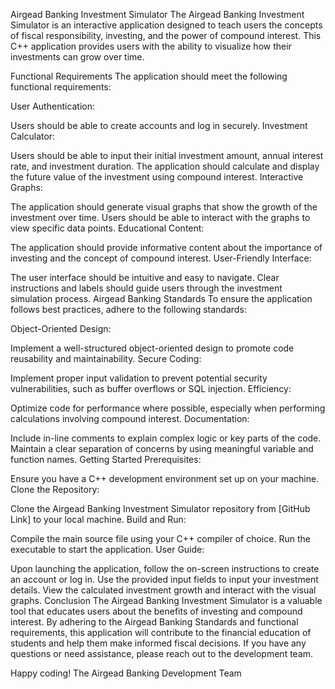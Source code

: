 Airgead Banking Investment Simulator
The Airgead Banking Investment Simulator is an interactive application designed to teach users the concepts of fiscal responsibility, investing, and the power of compound interest. This C++ application provides users with the ability to visualize how their investments can grow over time.

Functional Requirements
The application should meet the following functional requirements:

User Authentication:

Users should be able to create accounts and log in securely.
Investment Calculator:

Users should be able to input their initial investment amount, annual interest rate, and investment duration.
The application should calculate and display the future value of the investment using compound interest.
Interactive Graphs:

The application should generate visual graphs that show the growth of the investment over time.
Users should be able to interact with the graphs to view specific data points.
Educational Content:

The application should provide informative content about the importance of investing and the concept of compound interest.
User-Friendly Interface:

The user interface should be intuitive and easy to navigate.
Clear instructions and labels should guide users through the investment simulation process.
Airgead Banking Standards
To ensure the application follows best practices, adhere to the following standards:

Object-Oriented Design:

Implement a well-structured object-oriented design to promote code reusability and maintainability.
Secure Coding:

Implement proper input validation to prevent potential security vulnerabilities, such as buffer overflows or SQL injection.
Efficiency:

Optimize code for performance where possible, especially when performing calculations involving compound interest.
Documentation:

Include in-line comments to explain complex logic or key parts of the code.
Maintain a clear separation of concerns by using meaningful variable and function names.
Getting Started
Prerequisites:

Ensure you have a C++ development environment set up on your machine.
Clone the Repository:

Clone the Airgead Banking Investment Simulator repository from [GitHub Link] to your local machine.
Build and Run:

Compile the main source file using your C++ compiler of choice.
Run the executable to start the application.
User Guide:

Upon launching the application, follow the on-screen instructions to create an account or log in.
Use the provided input fields to input your investment details.
View the calculated investment growth and interact with the visual graphs.
Conclusion
The Airgead Banking Investment Simulator is a valuable tool that educates users about the benefits of investing and compound interest. By adhering to the Airgead Banking Standards and functional requirements, this application will contribute to the financial education of students and help them make informed fiscal decisions. If you have any questions or need assistance, please reach out to the development team.

Happy coding!
The Airgead Banking Development Team
